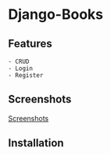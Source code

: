 # Django-Books 

## Features
    - CRUD
    - Login
    - Register

## Screenshots
[Screenshots](./screenshots/)

## Installation
